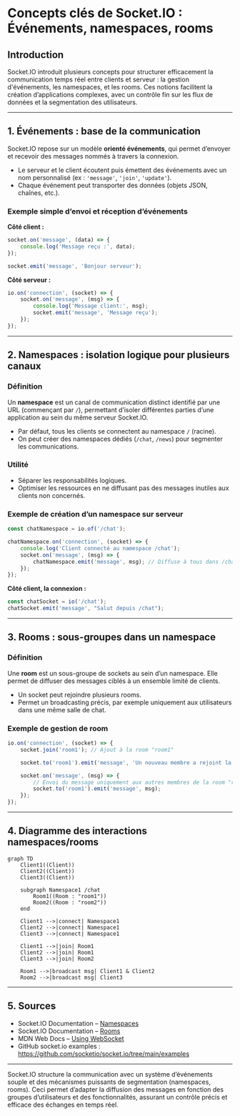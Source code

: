 # Concepts clés de Socket.IO : Événements, namespaces, rooms

## Introduction

Socket.IO introduit plusieurs concepts pour structurer efficacement la communication temps réel entre clients et serveur : la gestion d'événements, les namespaces, et les rooms. Ces notions facilitent la création d’applications complexes, avec un contrôle fin sur les flux de données et la segmentation des utilisateurs.

---

## 1. Événements : base de la communication

Socket.IO repose sur un modèle **orienté événements**, qui permet d’envoyer et recevoir des messages nommés à travers la connexion.

- Le serveur et le client écoutent puis émettent des événements avec un nom personnalisé (ex : `'message'`, `'join'`, `'update'`).
- Chaque événement peut transporter des données (objets JSON, chaînes, etc.).

### Exemple simple d’envoi et réception d’événements

**Côté client :**

```javascript
socket.on('message', (data) => {
    console.log('Message reçu :', data);
});

socket.emit('message', 'Bonjour serveur');
```

**Côté serveur :**

```javascript
io.on('connection', (socket) => {
    socket.on('message', (msg) => {
        console.log('Message client:', msg);
        socket.emit('message', 'Message reçu');
    });
});
```

---

## 2. Namespaces : isolation logique pour plusieurs canaux

### Définition

Un **namespace** est un canal de communication distinct identifié par une URL (commençant par `/`), permettant d’isoler différentes parties d’une application au sein du même serveur Socket.IO.

- Par défaut, tous les clients se connectent au namespace `/` (racine).
- On peut créer des namespaces dédiés (`/chat`, `/news`) pour segmenter les communications.

### Utilité

- Séparer les responsabilités logiques.
- Optimiser les ressources en ne diffusant pas des messages inutiles aux clients non concernés.

### Exemple de création d’un namespace sur serveur

```javascript
const chatNamespace = io.of('/chat');

chatNamespace.on('connection', (socket) => {
    console.log('Client connecté au namespace /chat');
    socket.on('message', (msg) => {
        chatNamespace.emit('message', msg); // Diffuse à tous dans /chat
    });
});
```

**Côté client, la connexion :**

```javascript
const chatSocket = io('/chat');
chatSocket.emit('message', "Salut depuis /chat");
```

---

## 3. Rooms : sous-groupes dans un namespace

### Définition

Une **room** est un sous-groupe de sockets au sein d’un namespace. Elle permet de diffuser des messages ciblés à un ensemble limité de clients.

- Un socket peut rejoindre plusieurs rooms.
- Permet un broadcasting précis, par exemple uniquement aux utilisateurs dans une même salle de chat.

### Exemple de gestion de room

```javascript
io.on('connection', (socket) => {
    socket.join('room1'); // Ajout à la room "room1"

    socket.to('room1').emit('message', 'Un nouveau membre a rejoint la room');

    socket.on('message', (msg) => {
        // Envoi du message uniquement aux autres membres de la room "room1"
        socket.to('room1').emit('message', msg);
    });
});
```

---

## 4. Diagramme des interactions namespaces/rooms

```mermaid
graph TD
    Client1((Client))
    Client2((Client))
    Client3((Client))

    subgraph Namespace1 /chat
        Room1((Room : "room1"))
        Room2((Room : "room2"))
    end

    Client1 -->|connect| Namespace1
    Client2 -->|connect| Namespace1
    Client3 -->|connect| Namespace1

    Client1 -->|join| Room1
    Client2 -->|join| Room1
    Client3 -->|join| Room2

    Room1 -->|broadcast msg| Client1 & Client2
    Room2 -->|broadcast msg| Client3
```

---

## 5. Sources

- Socket.IO Documentation – [Namespaces](https://socket.io/docs/v4/namespaces/)  
- Socket.IO Documentation – [Rooms](https://socket.io/docs/v4/rooms/)  
- MDN Web Docs – [Using WebSocket](https://developer.mozilla.org/en-US/docs/Web/API/WebSocket)  
- GitHub socket.io examples : https://github.com/socketio/socket.io/tree/main/examples  

---

Socket.IO structure la communication avec un système d’événements souple et des mécanismes puissants de segmentation (namespaces, rooms). Ceci permet d’adapter la diffusion des messages en fonction des groupes d’utilisateurs et des fonctionnalités, assurant un contrôle précis et efficace des échanges en temps réel.